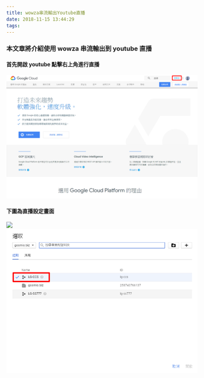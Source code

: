 ```yaml
---
title: wowza串流輸出Youtube直播
date: 2018-11-15 13:44:29
tags:
---
```


### 本文章將介紹使用 wowza 串流輸出到 youtube 直播

#### 首先開啟 youtube 點擊右上角進行直播

![ ](images/1.png)

#### 下圖為直播設定畫面

![ ](images/2.png)
![ ](images/3.png)